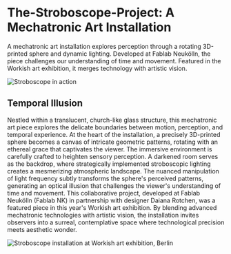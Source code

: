 # The-Stroboscope-Project: A Mechatronic Art Installation
A mechatronic art installation explores perception through a rotating 3D-printed sphere and dynamic lighting. Developed at Fablab Neukölln, the piece challenges our understanding of time and movement. Featured in the Workish art exhibition, it merges technology with artistic vision.

![Stroboscope in action](./StroboscopeInAction.gif)


## Temporal Illusion

Nestled within a translucent, church-like glass structure, this mechatronic art piece explores the delicate boundaries between motion, perception, and temporal experience. At the heart of the installation, a precisely 3D-printed sphere becomes a canvas of intricate geometric patterns, rotating with an ethereal grace that captivates the viewer.
The immersive environment is carefully crafted to heighten sensory perception. A darkened room serves as the backdrop, where strategically implemented stroboscopic lighting creates a mesmerizing atmospheric landscape. The nuanced manipulation of light frequency subtly transforms the sphere's perceived patterns, generating an optical illusion that challenges the viewer's understanding of time and movement.
This collaborative project, developed at Fablab Neukölln (Fablab NK) in partnership with designer Daiana Rotchen, was a featured piece in this year's Workish art exhibition. By blending advanced mechatronic technologies with artistic vision, the installation invites observers into a surreal, contemplative space where technological precision meets aesthetic wonder.


![Stroboscope installation at Workish art exhibition, Berlin](./Stroboscope.png)
